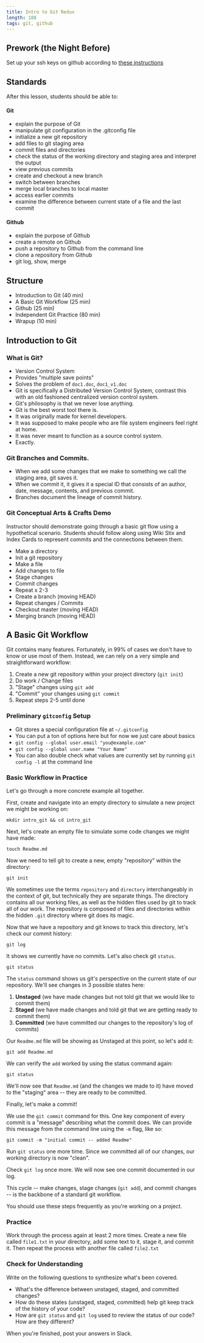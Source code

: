 ```yaml
---
title: Intro to Git Redux
length: 180
tags: git, github
---
```


## Prework (the Night Before)

Set up your ssh keys on github according to [these instructions](https://help.github.com/articles/generating-ssh-keys/)

## Standards

After this lesson, students should be able to:

#### Git

* explain the purpose of Git
* manipulate git configuration in the .gitconfig file
* initialize a new git repository
* add files to git staging area
* commit files and directories
* check the status of the working directory and staging area and interpret the output
* view previous commits
* create and checkout a new branch
* switch between branches
* merge local branches to local master
* access earlier commits
* examine the difference between current state of a file and the last commit

#### Github

* explain the purpose of Github
* create a remote on Github
* push a repository to Github from the command line
* clone a repository from Github
* git log, show, merge

## Structure

* Introduction to Git (40 min)
* A Basic Git Workflow (25 min)
* Github (25 min)
* Independent Git Practice (80 min)
* Wrapup (10 min)

## Introduction to Git

### What is Git?

* Version Control System
* Provides "multiple save points"
* Solves the problem of `doc1.doc`, `doc1_v1.doc`
* Git is specifically a Distributed Version Control System, contrast this with
an old fashioned centralized version control system. 
* Git's philosophy is that we never lose anything.
* Git is the best worst tool there is.
* It was originally made for kernel developers.
* It was supposed to make people who are file system engineers
feel right at home. 
* It was never meant to function as a source control system.
* Exactly.

### Git Branches and Commits.

* When we add some changes that we make to something we call
the staging area, git saves it.
* When we commit it, it gives it a special ID that consists of an 
author, date, message, contents, and previous commit.
* Branches document the lineage of commit history.

### Git Conceptual Arts & Crafts Demo

Instructor should demonstrate going through a basic git flow using a hypothetical scenario.
Students should follow along using Wiki Stix and Index Cards to represent commits and the connections between them.

* Make a directory
* Init a git repository
* Make a file
* Add changes to file
* Stage changes
* Commit changes
* Repeat x 2-3
* Create a branch (moving HEAD)
* Repeat changes / Commits
* Checkout master (moving HEAD)
* Merging branch (moving HEAD)



## A Basic Git Workflow

Git contains many features. Fortunately, in 99% of cases we don't have to
know or use most of them. Instead, we can rely on a very simple and straightforward workflow:

1. Create a new git repository within your project directory (`git init`)
2. Do work / Change files
3. "Stage" changes using `git add`
4. "Commit" your changes using `git commit`
5. Repeat steps 2-5 until done

### Preliminary `gitconfig` Setup

* Git stores a special configuration file at `~/.gitconfig`
* You can put a ton of options here but for now we just care about basics
* `git config --global user.email "you@example.com"`
* `git config --global user.name "Your Name"`
* You can also double check what values are currently set by running `git config -l` at the command line

### Basic Workflow in Practice

Let's go through a more concrete example all together.

First, create and navigate into an empty directory to simulate a new project
we might be working on:

```
mkdir intro_git && cd intro_git
```

Next, let's create an empty file to simulate some code changes we
might have made:

```
touch Readme.md
```

Now we need to tell git to create a new, empty "repository" within the directory:

```
git init
```

We sometimes use the terms `repository` and `directory` interchangeably in the context of git, but technically they are separate things. The directory contains all our working files, as well as the hidden files used by git to track all of our work. The repository is composed of files and directories within the hidden `.git` directory where git does its magic.

Now that we have a repository and git knows to track this directory, let's check our commit history:

```
git log
```

It shows we currently have no commits. Let's also check git `status`.


```
git status
```

The `status` command shows us git's perspective on the current state of our repository. We'll see changes in 3 possible states here:

1. __Unstaged__ (we have made changes but not told git that we would like to commit them)
2. __Staged__ (we have made changes and told git that we are getting ready to commit them)
3. __Committed__ (we have committed our changes to the repository's log of commits)

Our `Readme.md` file will be showing as Unstaged at this point, so let's add it:

```
git add Readme.md
```

We can verify the `add` worked by using the status command again:

```
git status
```

We'll now see that `Readme.md` (and the changes we made to it) have moved to the "staging" area -- they are ready to be committed.

Finally, let's make a commit!

We use the `git commit` command for this. One key component of every commit is a "message" describing what the commit does. We can provide this message from the command line using the `-m` flag, like so:

```
git commit -m "initial commit -- added Readme"
```

Run `git status` one more time. Since we committed all of our changes,
our working directory is now "clean".

Check `git log` once more. We will now see one commit documented in our log.

This cycle -- make changes, stage changes (`git add`), and commit changes --
is the backbone of a standard git workflow.

You should use these steps frequently as you're working on a project.

### Practice

Work through the process again at least 2 more times. Create a new file called `file1.txt` in your directory, add some text to it, stage it, and commit it. Then repeat the process with another file called `file2.txt`

### Check for Understanding
Write on the following questions to synthesize what's been covered.
* What's the difference between unstaged, staged, and committed changes?
* How do these states (unstaged, staged, committed) help git keep track of the history of your code?
* How are `git status` and `git log` used to review the status of our code? How are they different?

When you're finished, post your answers in Slack.





